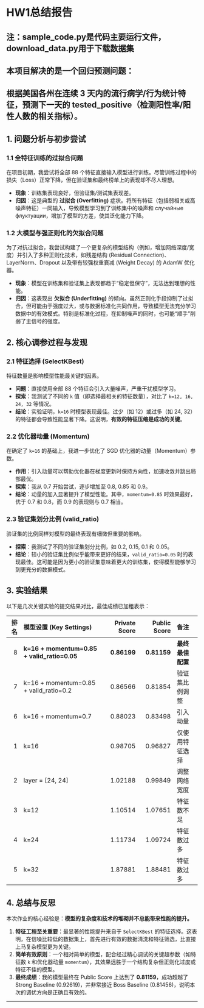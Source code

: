 # **HW1总结报告**

## 注：sample_code.py是代码主要运行文件，download_data.py用于下载数据集
## 本项目解决的是一个回归预测问题：
## 根据美国各州在连续 3 天内的流行病学/行为统计特征，预测下一天的 tested_positive（检测阳性率/阳性人数的相关指标）。

## 1. 问题分析与初步尝试

### 1.1 全特征训练的过拟合问题

在项目初期，我尝试将全部 88 个特征直接输入模型进行训练。尽管训练过程中的损失（Loss）正常下降，但在验证集和最终榜单上的表现却不尽人理想。

* **现象**：训练集表现良好，但验证集/测试集表现差。
* **归因**：这是典型的 **过拟合 (Overfitting)** 症状。将所有特征（包括弱相关或高噪声特征）一同输入，导致模型学习到了训练集中的噪声和 случайные флуктуации，增加了模型的方差，使其泛化能力下降。

### 1.2 大模型与强正则化的欠拟合问题

为了对抗过拟合，我尝试构建了一个更复杂的模型结构（例如，增加网络深度/宽度）并引入了多种正则化技术，如残差结构 (Residual Connection)、LayerNorm、Dropout 以及带有较强权重衰减 (Weight Decay) 的 AdamW 优化器。

* **现象**：模型在训练集和验证集上表现都趋于“稳定但保守”，无法达到理想的性能。
* **归因**：这表现出 **欠拟合 (Underfitting)** 的倾向。虽然正则化手段抑制了过拟合，但可能由于强度过大，或与数据标准化共同作用，导致模型无法充分学习数据中的有效模式。特别是标准化过程，在抑制噪声的同时，也可能“顺手”削弱了主信号的强度。

## 2. 核心调参过程与发现

### 2.1 特征选择 (SelectKBest)

特征数量是影响模型性能最关键的因素。

* **问题**：直接使用全部 88 个特征会引入大量噪声，严重干扰模型学习。
* **探索**：我测试了不同的 `k` 值（即选择最相关的特征数量），对比了 `k=12, 16, 24, 32` 等情况。
* **结论**：实验证明，`k=16` 时模型表现最佳。过少（如 12）或过多（如 24, 32）的特征都会导致性能显著下降。这说明，**有效的特征压缩是成功的关键**。

### 2.2 优化器动量 (Momentum)

在确定了 `k=16` 的基础上，我进一步优化了 SGD 优化器的动量（Momentum）参数。

* **作用**：引入动量可以帮助优化器在梯度更新时保持方向性，加速收敛并跳出局部最优。
* **探索**：我从 0.7 开始尝试，逐步增加至 0.8, 0.85 和 0.9。
* **结论**：动量的加入显著提升了模型性能。其中，`momentum=0.85` 时效果最好，优于 0.7 和 0.8，而 0.9 的表现则与 0.7 相当。

### 2.3 验证集划分比例 (valid_ratio)

验证集的比例同样对模型的最终表现有细微但重要的影响。

* **探索**：我测试了不同的验证集划分比例，如 0.2, 0.15, 0.1 和 0.05。
* **结论**：较小的验证集比例似乎能带来更好的结果，`valid_ratio=0.05` 时的表现最佳。这可能是因为更小的验证集意味着更大的训练集，使得模型能够学习到更充分的数据模式。

## 3. 实验结果

以下是几次关键实验的提交结果对比，最佳成绩已加粗表示：

| 排名 | 模型设置 (Key Settings) | Private Score | Public Score | 备注 |
|---:|:------------------------------------------------|---:|---:|:---|
| 8 | **k=16 + momentum=0.85 + valid_ratio=0.05** | **0.86199** | **0.81159** | **最终最佳配置** |
| 7 | k=16 + momentum=0.85 + valid_ratio=0.2 | 0.86566 | 0.81854 | 验证集比例调整 |
| 6 | k=16 + momentum=0.7 | 0.88023 | 0.83498 | 引入动量 |
| 1 | k=16 | 0.98705 | 0.96827 | 仅使用特征选择 |
| 2 | layer = [24, 24] | 1.02188 | 0.99849 | 调整网络宽度 |
| 3 | k=12 | 1.10514 | 1.07651 | 特征数不足 |
| 4 | k=24 | 1.11734 | 1.09724 | 特征数过多 |
| 5 | k=32 | 1.87881 | 1.88481 | 特征数过多 |

## 4. 总结与反思

本次作业的核心经验是：**模型的复杂度和技术的堆砌并不总能带来性能的提升。**

1.  **特征工程至关重要**：最显著的性能提升来自于 `SelectKBest` 的特征选择。这表明，在信噪比较低的数据集上，首先进行有效的数据清洗和特征筛选，比直接上马复杂模型更为关键。
2.  **简单有效原则**：一个相对简单的模型，配合经过精心调试的关键超参数（如特征数 `k` 和优化器动量 `momentum`），其效果远胜于一个结构复杂但正则化过度或特征不佳的模型。
3.  **最终成绩**：我的模型最终在 Public Score 上达到了 **0.81159**，成功超越了 Strong Baseline (0.92619)，并非常接近 Boss Baseline (0.81456)，说明本次的调优方向是正确且有效的。

---

